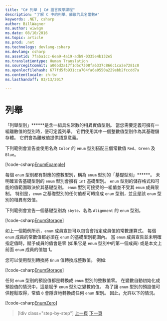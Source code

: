 ```yaml
---
title: "C# 列舉 | C# 語言教學課程"
description: "了解 C 中的列舉、離散的具名常數#"
keywords: .NET, csharp
author: BillWagner
ms.author: wiwagn
ms.date: 08/10/2016
ms.topic: article
ms.prod: .net
ms.technology: devlang-csharp
ms.devlang: csharp
ms.assetid: 7faba1cc-6ea9-4a19-adb9-0335e4b132e5
ms.translationtype: Human Translation
ms.sourcegitcommit: a06bd2a17f1d6c7308fa6337c866c1ca2e7281c0
ms.openlocfilehash: 677fd5fb931cca704fa6a0550a229ebb2fccdd7a
ms.contentlocale: zh-tw
ms.lasthandoff: 03/13/2017

---
```

    
# <a name="enums"></a>列舉

「列舉型別」******是含一組具名常數的相異實值型別。 當您需要定義可擁有一組離散值的型別時，便可定義列舉。 它們使用其中一個整數值型別作為其基礎儲存體。 它們會為離散值提供語意意義。

下列範例會宣告並使用名為 `Color` 的 `enum` 型別搭配三個常數值 `Red`、`Green` 及 `Blue`。

[!code-csharp[EnumExample](../../../samples/snippets/csharp/tour/enums/Program.cs#L3-L36)]

每個 `enum` 型別都有對應的整數型別，稱為 `enum` 型別的「基礎型別」******。 未明確宣告基礎型別的 `enum` 型別會擁有 `int` 基礎型別。 `enum` 型別的儲存格式和可能的值範圍取決於其基礎型別。 `enum` 型別可接受的一組值並不受其 `enum` 成員限制。 特別是，`enum` 之基礎型別的任何值都可轉換成 `enum` 型別，並且是該 `enum` 型別的相異有效值。

下列範例會宣告一個基礎型別為 `sbyte`、名為 `Alignment` 的 `enum` 型別。

[!code-csharp[EnumStorage](../../../samples/snippets/csharp/tour/enums/Program.cs#L38-L43)]

如上一個範例所示，`enum` 成員宣告可以包含會指定成員值的常數運算式。 每個 `enum` 成員的常數值都必須在 `enum` 的基礎型別範圍內。 當 `enum` 成員宣告並未明確指定值時，賦予成員的值會是零 (如果它是 `enum` 型別中的第一個成員) 或是本文上前面 `enum` 成員的值加 1。

您可以使用型別轉換將 `Enum` 值轉換成整數值。 例如: 

[!code-csharp[EnumStorage](../../../samples/snippets/csharp/tour/enums/Program.cs#L49-L50)]

任何 `enum` 型別的預設值都是轉換成 `enum` 型別的整數值零。 在變數自動初始化成預設值的情況中，這是賦予 `enum` 型別之變數的值。 為了讓 `enum` 型別的預設值可供輕鬆取得，常值 `0` 會隱含地轉換成任何 `enum` 型別。 因此，允許以下的情況。

[!code-csharp[EnumZero](../../../samples/snippets/csharp/tour/enums/Program.cs#L58-L58)]

>[!div class="step-by-step"]
[上一頁](interfaces.md)
[下一頁](delegates.md)

